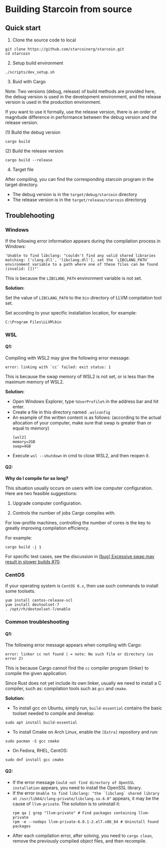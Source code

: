 # Building Starcoin from source

## Quick start

1. Clone the source code to local

```shell
git clone https://github.com/starcoinorg/starcoin.git
cd starcoin
```

2. Setup build environment

```shell
./scripts/dev_setup.sh
```

3. Buid with Cargo

Note: Two versions (debug, release) of build methods are provided here, the debug version is used in the development environment, and the release version is used in the production environment.

If you want to use it formally, use the release version, there is an order of magnitude difference in performance between the debug version and the release version.

(1) Build the debug version

```shell
cargo build
```

(2) Build the release version

```shell
cargo build --release
```

4. Target file

After compiling, you can find the corresponding starcoin program in the target directory.

- The debug version is in the `target/debug/starcoin` directory
- The release version is in the `target/release/starcoin` directoryg

## Troublehooting

### Windows

If the following error information appears during the compilation process in Windows:

```text
'Unable to find libclang: "couldn't find any valid shared libraries matching: ['clang.dll', 'libclang.dll'], set the `LIBCLANG_PATH` environment variable to a path where one of these files can be found (invalid: [])"'
```

This is because the `LIBCLANG_PATH` environment variable is not set.

**Solution:**

Set the value of `LIBCLANG_PATH` to the `bin` directory of LLVM compilation tool set.

Set according to your specific installation location, for example:

```text
C:\Program Files\LLVM\bin
```

### WSL

#### Q1:

Compiling with WSL2 may give the following error message:

```shell
error: linking with `cc` failed: exit status: 1
```

This is because the swap memory of WSL2 is not set, or is less than the maximum memory of WSL2.

**Solution:**

- Open Windows Explorer, type `%UserProfile%` in the address bar and hit enter.
- Create a file in this directory named `.wslconfig`
- An example of the written content is as follows: (according to the actual allocation of your computer, make sure that swap is greater than or equal to memory)
    ```config
    [wsl2]
    memory=2GB
    swap=4GB
    ```
- Execute `wsl --shutdown` in cmd to close WSL2, and then reopen it.

#### Q2:

**Why do I compile for so long?**

This situation usually occurs on users with low computer configuration. Here are two feasible suggestions:

1. Upgrade computer configuration.

2. Controls the number of jobs Cargo compiles with.

For low-profile machines, controlling the number of cores is the key to greatly improving compilation efficiency.

For example:

```shell
cargo build -j 1
```

For specific test cases, see the discussion in [[bug] Excessive swap may result in slower builds #70](https://github.com/starcoinorg/starcoin-cookbook/issues/70).

### CentOS

If your operating system is `CentOS 6.x`, then use such commands to install some toolsets.

```shell
yum install centos-release-scl
yum install devtoolset-7
. /opt/rh/devtoolset-7/enable
```

### Common troubleshooting

#### Q1:

The following error message appears when compiling with Cargo:

```shell
error: linker cc not found | = note: No such file or directory (os error 2)
```

This is because Cargo cannot find the `cc` compiler program (linker) to compile the given application.

Since Rust does not yet include its own linker, usually we need to install a C compiler, such as: compilation tools such as `gcc` and `cmake`.

**Solution:**

- To install gcc on Ubuntu, simply run, `build-essential` contains the basic toolset needed to compile and develop:

```shell
sudo apt install build-essential
```

- To install Cmake on Arch Linux, enable the `[Extra]` repository and run:

```shell
sudo pacman -S gcc cmake
```

- On Fedora, RHEL, CentOS:

```shell
sudo dnf install gcc cmake
```

#### Q2:

- If the error message `Could not find directory of OpenSSL installation` appears, you need to install the OpenSSL library.
- If the error ```Unable to find libclang: "the `libclang` shared library at /usr/lib64/clang-private/libclang.so.6.0"``` appears, it may be the cause of `llvm-private`. The solution is to uninstall it:
    ```shell
    rpm qa | grep "llvm-private" # Find packages containing llvm-private
    rpm -e --nodeps llvm-private-6.0.1-2.el7.x86_64 # Uninstall found packages
    ```
- After each compilation error, after solving, you need to `cargo clean`, remove the previously compiled object files, and then recompile.

